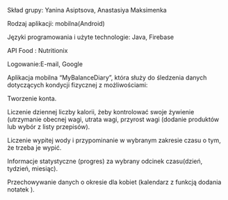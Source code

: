 Skład grupy: Yanina Asiptsova, Anastasiya Maksimenka

Rodzaj aplikacji: mobilna(Android) 

Języki programowania i użyte technologie: Java, Firebase 

API Food : Nutritionix

Logowanie:E-mail, Google

Aplikacja mobilna “MyBalanceDiary”, która służy do śledzenia danych dotyczących kondycji fizycznej z możliwościami:

Tworzenie konta.

Liczenie dziennej liczby kalorii, żeby kontrolować swoje żywienie (utrzymanie obecnej wagi, utrata wagi, przyrost wagi (dodanie produktów lub wybór z listy przepisów).

Liczenie wypitej wody i przypominanie w wybranym zakresie czasu o tym, że trzeba je wypić.
 
Informacje statystyczne (progres) za wybrany odcinek czasu(dzień, tydzień, miesiąc).

Przechowywanie danych o okresie dla kobiet (kalendarz z funkcją dodania notatek ).
